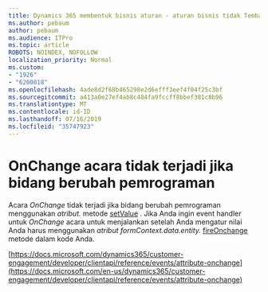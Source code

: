 ```yaml
---
title: Dynamics 365 membentuk bisnis aturan - aturan bisnis tidak Tembak untuk bentuk
ms.author: pebaum
author: pebaum
ms.audience: ITPro
ms.topic: article
ROBOTS: NOINDEX, NOFOLLOW
localization_priority: Normal
ms.custom:
- "1926"
- "6200018"
ms.openlocfilehash: 4ade8d2f68b465298e2d6efff3eef4f04f25c3bf
ms.sourcegitcommit: a413a0e27ef4ab8c484fa9fccff8bbef381c8b96
ms.translationtype: MT
ms.contentlocale: id-ID
ms.lasthandoff: 07/16/2019
ms.locfileid: "35747923"
---
```

# <a name="onchange-event-does-not-occur-if-the-field-is-changed-programmatically"></a>OnChange acara tidak terjadi jika bidang berubah pemrograman

Acara *OnChange* tidak terjadi jika bidang berubah pemrograman menggunakan *atribut.* metode [setValue](https://docs.microsoft.com/en-us/dynamics365/customer-engagement/developer/clientapi/reference/attributes/setvalue) . Jika Anda ingin event handler untuk *OnChange* acara untuk menjalankan setelah Anda mengatur nilai Anda harus menggunakan *atribut formContext.data.entity.* [fireOnchange](https://docs.microsoft.com/en-us/dynamics365/customer-engagement/developer/clientapi/reference/attributes/fireonchange) metode dalam kode Anda.

[https://docs.microsoft.com/dynamics365/customer-engagement/developer/clientapi/reference/events/attribute-onchange](https://docs.microsoft.com/en-us/dynamics365/customer-engagement/developer/clientapi/reference/events/attribute-onchange)
